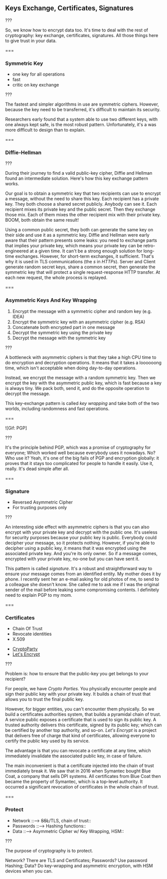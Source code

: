 <!--{section^1: data-breadcrumb="Trust"}-->

<!--{.interleaf}-->
## Keys Exchange, Certificates, Signatures

???

So, we know how to encrypt data too. It's time to deal with the rest of cryptography: key exchange, certificates, signatures. All those things here to give trust in your data.

===

### Symmetric Key

- one key for all operations
- fast
- critic on key exchange <!--{li:.fragment.fade-in}-->

???

The fastest and simpler algorithms in use are symmetric ciphers. However, because the key need to be transferred, it's difficult to maintain its security.

Researchers early found that a system able to use two different keys, with one always kept safe, is the most robust pattern. Unfortunately, it's a was more difficult to design than to explain.

===

### Diffie-Hellman

<!-- SVG ANIM: Diffie Hellman -->

???

During their journey to find a valid public-key cipher, Diffie and Hellman found an intermediate solution. Here's how this key exchange pattern works.

Our goal is to obtain a symmetric key that two recipients can use to encrypt a message, without the need to share this key. Each recipient has a private key. They both choose a shared secret publicly. Anybody can see it. Each recipient mixes its private key and the public secret. Then they exchange those mix. Each of them mixes the other recipient mix with their private key. BOOM, both obtain the same result!

Using a common public secret, they both can generate the same key on their side and use it as a symmetric key. Diffie and Hellman were early aware that their pattern presents some leaks: you need to exchange parts that implies your private key, which means your private key can be retro-engineered at a given time. It can't be a strong enough solution for long-time exchanges. However, for short-term exchanges, it sufficient. That's why it is used in TLS communications (the _s_ in _HTTPs_). Server and Client generate random secret keys, share a common secret, then generate the symmetric key that will protect a single request-response HTTP transfer. At each new request, the whole process is replayed.

===

### Asymmetric Keys And Key Wrapping

1. Encrypt the message with a symmetric cipher and random key (e.g. IDEA)
2. Encrypt the symmetric key with an asymmetric cipher (e.g. RSA) <!--{li:.fragment.fade-in data-fragment-index="1"}-->
3. Concatenate both encrypted part in one message <!--{li:.fragment.fade-in data-fragment-index="2"}-->
4. Decrypt the symmetric key using the private key  <!--{li:.fragment.fade-in data-fragment-index="3"}-->
5. Decrypt the message with the symmetric key  <!--{li:.fragment.fade-in data-fragment-index="3"}-->

???

A bottleneck with asymmetric ciphers is that they take a high CPU time to do encryption and decryption operations. It means that it takes a loooooong time, which isn't acceptable when doing day-to-day operations.

Instead, we encrypt the message with a random symmetric key. Then we encrypt the key with the asymmetric public key, which is fast because a key is always tiny. We pack both, send it, and do the opposite operation to decrypt the message.

This key-exchange pattern is called _key wrapping_ and take both of the two worlds, including randomness and fast operations.

===

![Gif: PGP]

???

It's the principle behind PGP, which was a promise of cryptography for everyone; Which worked well because everybody uses it nowadays. No? Who use it? Yeah, it's one of the big fails of PGP and encryption globally: it proves that it stays too complicated for people to handle it easily. Use it, really. It's dead simple after all.

===

### Signature

- Reversed Asymmetric Cipher
- For trusting purposes only

???

An interesting side effect with asymmetric ciphers is that you can also encrypt with your private key and decrypt with the public one. It's useless for security purposes because your public key is public. Everybody could decipher your message, so it protects nothing. However, if you're able to decipher using a public key, it means that it was encrypted using the associated private key. And you're its only owner. So if a message comes, encrypted with your private key, no-one but you can have sent it.

This pattern is called _signature_. It's a robust and straightforward way to ensure your message comes from an identified entity. My mother does it by phone. I recently sent her an e-mail asking for old photos of me, to send to a colleague she doesn't know. She called me to ask me if I was the original sender of the mail before leaking some compromising contents. I definitely need to explain PGP to my mom.

===

### Certificates

- Chain Of Trust
- Revocate identities
- X.509

<!-- --- -->

- [CryptoParty][6.2]
- [Let's Encrypt][6.1]

<!--{ul:.linkrolls}-->

???

Problem is: how to ensure that the public-key you get belongs to your recipient?

For people, we have _Crypto Parties_. You physically encounter people and sign their public key with your private key. It builds a chain of trust that allows you to trust the final public key.

However, for bigger entities, you can't encounter them physically. So we build a certificates authorities system, that builds a pyramidal chain of trust. A service public exposes a certificate that is used to sign its public key. A trusted authority delivers this certificate, signed by its public key; which can be certified by another top authority, and so-on. _Let's Encrypt_ is a project that delivers free of charge that kind of certificates, allowing everyone to certify the public key used by its service.

The advantage is that you can revocate a certificate at any time, which immediately invalidate the associated public key, in case of failure.

The main inconvenient is that a certificate injected into the chain of trust immediately break it. We saw that in 2016 when Symantec bought Blue Coat, a company that sells DPI systems. All certificates from Blue Coat then became the property of Symantec, which is a top-level authority. It occurred a significant revocation of certificates in the whole chain of trust.

===

### Protect

- Network ::--> ~~SSL~~/TLS, chain of trust:: <!--{span:.fragment.fade-in}-->
- Passwords ::--> Hashing functions:: <!--{.fragment.fade-in}-->
- Data ::--> Asymmetric Cipher w/ Key Wrapping, HSM:: <!--{.fragment.fade-in}-->

???

The purpose of cryptography is to protect.

Network? There are TLS and Certificates;
Passwords? Use password Hashing;
Data? Do key-wrapping and asymmetric encryption, with HSM devices when you can.


[6.1]: https://letsencrypt.org/
[6.2]: https://www.cryptoparty.in/
